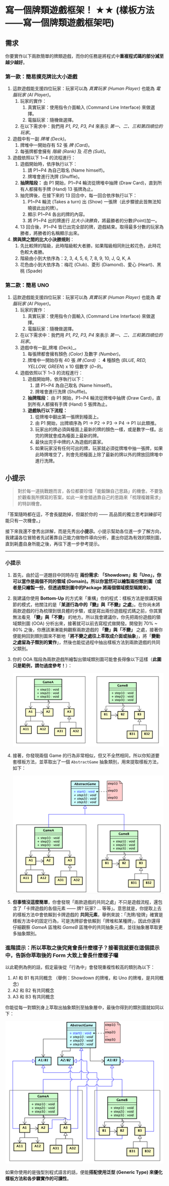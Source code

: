# 寫一個牌類遊戲框架！ ★★ (樣板方法——寫一個牌類遊戲框架吧)

## 需求

你要實作以下兩款簡單的牌類遊戲，而你的任務是將程式中**重複程式碼的部分減至越少越好**。

### 第一款：簡易撲克牌比大小遊戲

1. 這款遊戲能支援四位玩家：玩家可以為 _真實玩家 (Human Player)_ 也能為 _電腦玩家 (AI Player)_。
    1. 玩家的實作：
        1. 真實玩家：使用指令介面輸入 (Command Line Interface) 來做選擇。
        2. 電腦玩家：隨機做選擇。
    2. 在以下需求中：我們用 _P1, P2, P3, P4_ 來表示 _第一、二、三和第四順位的玩家_。
2. 遊戲中有一副 _牌堆 (Deck)_。
    1. 牌堆中一開始存有 52 張 _牌 (Card)_。
    2. 每張牌都會擁有 _階級 (Rank)_ 及 _花色 (Suit)_。
3. 遊戲依照以下 1~4 的流程進行：
    1. 遊戲開始時，依序執行以下：
        1. 請 P1~P4 為自己取名 (Name himself)。
        2. 牌堆會進行洗牌 (Shuffle)。
    2. **抽牌階段：** 由 P1 開始，P1~P4 輪流從牌堆中抽牌 (Draw Card)，直到所有人都擁有手牌 (Hand) 13 張牌為止。
    3. 抽完牌後，在接下來的 13 回合中，每一回合依序執行以下：
        1. P1~P4 輪流 (Takes a turn) 出 (Show) 一張牌（此步驟彼此皆無法知曉彼此出的牌）。
        2. 顯示 P1~P4 各出的牌的內容。
        3. 將 P1~P4 出的牌進行 _比大小決勝負_，將最勝者的分數(Point)加一。
    4. 13 回合後，P1~P4 皆已出完全部的牌，遊戲結束。取得最多分數的玩家為勝者，將勝者的名稱顯示出來。
4. **牌與牌之間的比大小決勝規則**：
    1. 先比較牌的階級，此時階級較大者勝，如果階級相同則比較花色，此時花色較大者勝。
    2. 階級由小到大依序為：2, 3, 4, 5, 6, 7, 8, 9, 10, J, Q, K, A
    3. 花色由小到大依序為：梅花 (Club)、菱形 (Diamond)、愛心 (Heart)、黑桃 (Spade)

### 第二款：簡易 UNO

1. 這款遊戲能支援四位玩家：玩家可以為 _真實玩家 (Human Player)_ 也能為 _電腦玩家 (AI Player)_。
    1. 玩家的實作：
        1. 真實玩家：使用指令介面輸入 (Command Line Interface) 來做選擇。
        2. 電腦玩家：隨機做選擇。
    2. 在以下需求中：我們用 _P1, P2, P3, P4_ 來表示 _第一、二、三和第四順位的玩家_。
    3. 遊戲中有一副_牌堆 (Deck)_。
        1. 每張牌都會擁有顏色 _(Color)_ 及數字 _(Number)_。
        2. 牌堆中一開始存有 40 張 _牌 (Card)_ ： **4** 種顏色 (_BLUE, RED, YELLOW, GREEN_) x 10 個數字 (_0~9_)。
    4. 遊戲依照以下 1~3 的流程進行：
        1. 遊戲開始時，依序執行以下：
            1. 請 P1~P4 為自己取名 (Name himself)。
            2. 牌堆會進行洗牌 (Shuffle)。
        2. **抽牌階段：** 由 P1 開始，P1~P4 輪流從牌堆中抽牌 (Draw Card)，直到所有人都擁有手牌 (Hand) 5 張牌為止。
        3. **遊戲執行以下流程：**
            1. 從牌堆中翻出第一張牌到檯面上。
            2. 由 P1 開始，出牌順序為 P1 → P2 → P3 → P4 → P1 以此類推。
            3. 玩家出的牌必須與檯面上最新的牌的顏色一樣，或是數字一樣。出完的牌就會成為檯面上最新的牌。
            4. 最快出完手中牌的人為遊戲的贏家。
            5. 如果玩家沒有任何可出的牌，玩家就必須從牌堆中抽一張牌，如果此時牌堆空了，則會先把檯面上除了最新的牌以外的牌放回牌堆中進行洗牌。

## 小提示

> 對於每一道挑戰題而言，各位都要珍惜「能鍛鍊自己思路」的機會。不要急於觀看我所撰寫的答案，如此一來會錯過靠自己的思路來「梳理複雜需求」的特訓機會。

「答案隨時都在這，不會長腿跑掉，但屬於你的 —— 高品質的獨立思考訓練卻可能只有一次機會。」

接下來我還不會秀出詳解，而是先秀出**小提示**。小提示幫助各位進一步了解方向，我建議各位冒險者先試著靠自己能力做物件導向分析，畫出你認為有效的類別圖，直到耗盡自身所能之後，再往下進一步參考提示。

---

### 小提示

1. 首先，由於這一道題目中同時存在 **兩份需求: 「Showdown」和「Uno」，你可以當作是兩個不同的領域 (Domain)。所以你當然可以繪製兩份類別圖（或者是只繪製一份，但透過類別圖中的Package 將兩個領域模型隔開來）。**

2. 我建議你使用 **Bottom-Up** 的方式來「重構」你的程式：樣板方法是很講究細節的模式，他關注的是「**某道行為中的『變』與『不變』之處**」。在你尚未將兩款遊戲的行為梳理到很具體的步驟，或是寫出兩份遊戲程式碼之前，你其實無法看見 **「變」與「不變」** 的地方。所以我會建議你，你先把兩份遊戲的領域類別圖 (OOA) 分析出來，接著就可以前去寫程式做開發。開發到 70% ~ 80% 之後，你應該漸漸能夠觀察兩款遊戲的 **「變」與「不變」** 之處，接著你便能夠回到類別圖來不斷地「**將不變之處往上萃取成介面或抽象**」，將「**變動之處留為子類別的實作**」，然後也能從過程中抽出樣板方法到兩款遊戲的共同父類別。

3. 你的 OOA 階段為兩款遊戲所繪製出領域類別圖可能會長得像以下這樣（**此圖只是範例，請勿過度參考！**）：

   ![c2m11-0](./Documents/Figures/2-1-1.png)

4. 接著，你發現兩個 Game 的行為非常相似，但又不全然相同，所以你知道要套樣板方法，並萃取出了一個 `AbstractGame`
   抽象類別，用來提取樣板方法，如下：

   ![c2m11-1](./Documents/Figures/2-2-2.png)

5. **但事情沒這麼簡單**，你會發現「兩款遊戲的共同之處」不只是遊戲流程，還包含了「卡牌遊戲的各個元素 —— 牌? 玩家? $\dots$ 等等」。意思就是，你提取上去的樣板方法中會依賴到卡牌遊戲的 **共同元素**，舉例來說：「洗牌/發牌」確實是樣板方法中的固定行為，可是洗牌卻會依賴到「牌堆和某種牌」，因此你還得仔細觀察 _GameA_ 區塊和 _GameB_ 區塊中的共同抽象元素，並往抽象層萃取更多抽象類別。

### 進階提示：所以萃取之後究竟會長什麼樣子？接著我就要在這個提示中，告訴你萃取後的 Form 大致上會長什麼樣子囉

以此範例為例的話，假定最後從「行為中」會發現重複性較高的類別為以下：

1. A1 和 B1 有共同概念 （舉例：Showdown 的牌堆，和 Uno 的牌堆，是共同概念）
2. A2 和 B2 有共同概念
3. A3 和 B3 有共同概念

你能從每一對類別身上萃取出抽象類別至抽象層中，最後你得到的類別圖就如同以下：

![c2m11-2](./Documents/Figures/2-2-3.png)

如果你使用的是強型別程式語言的話，便能**搭配使用泛型 (Generic Type) 來優化樣板方法和各步驟實作的可讀性**。
